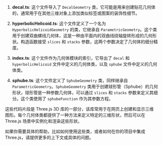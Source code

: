 1. **decal.ts**: 这个文件导入了 `DecalGeometry` 类，它可能是用来创建贴花几何体的，通常用于在其他三维对象上添加类似标签或图案的装饰性细节。

2. **hyperbolicHelicoid.ts**: 这个文件定义了一个名为 `HyperbolicHelicoidGeometry` 的类，它继承自 `ParametricGeometry`。这个类用于创建双曲螺线几何体，这是一种由平面内的双曲线绕轴旋转形成的几何形状。构造函数接受 `slices` 和 `stacks` 参数，这两个参数决定了几何体的细分精度。

3. **index.ts**: 这个文件作为几何体模块的索引，它导出了 `decal` 和 `hyperbolicHelicoid` 文件中定义的几何体类，以及 `sphube` 文件中定义的几何体类。

4. **sphube.ts**: 这个文件定义了 `SphubeGeometry` 类，同样继承自 `ParametricGeometry`。`SphubeGeometry` 类用于创建球形管（Sphube）的几何形状，球形管是一种参数几何体，可以通过 `slices` 和 `stacks` 参数来定义其细分。这个类使用了 `sphubeFunction` 作为其参数方程。

这些代码片段是 Three.js 3D 库的一部分，该库常用于在网页上创建和显示三维图形。每个几何体类都提供了一种方法来定义特定的三维形状，然后可以在 Three.js 场景中实例化和渲染这些形状。

如果你需要具体的帮助，比如如何使用这些类，或者如何在你的项目中集成 Three.js，请提供更多的上下文或具体的问题。
